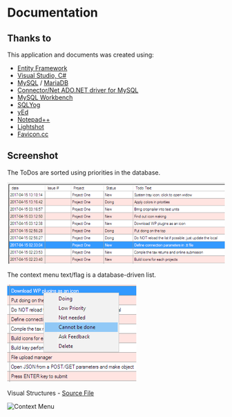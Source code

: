 # Documentation


## Thanks to

 This application and documents was created using:

 - [Entity Framework](https://msdn.microsoft.com/en-us/library/aa937723(v=vs.113).aspx)
 - [Visual Studio, C#](https://www.visualstudio.com/)
 - [MySQL](https://www.mysql.com/) / [MariaDB](https://mariadb.org/)
 - [Connector/Net ADO.NET driver for MySQL](https://dev.mysql.com/downloads/connector/net/)
 - [MySQL Workbench](https://www.mysql.com/products/workbench/)
 - [SQLYog](https://github.com/webyog/sqlyog-community)
 - [yEd](https://www.yworks.com/products/yed)
 - [Notepad++](https://notepad-plus-plus.org/)
 - [Lightshot](https://app.prntscr.com/)
 - [Favicon.cc](http://www.favicon.cc/)


## Screenshot

 The ToDos are sorted using priorities in the database.

 ![Screenshot](/documents/screenshot.png)
 

 The context menu text/flag is a database-driven list.

 ![Context Menu](/documents/right-click.png)

 Visual Structures - [Source File](/documents/todos.graphml)
 
 ![Context Menu](/documents/todos.png.png)
 